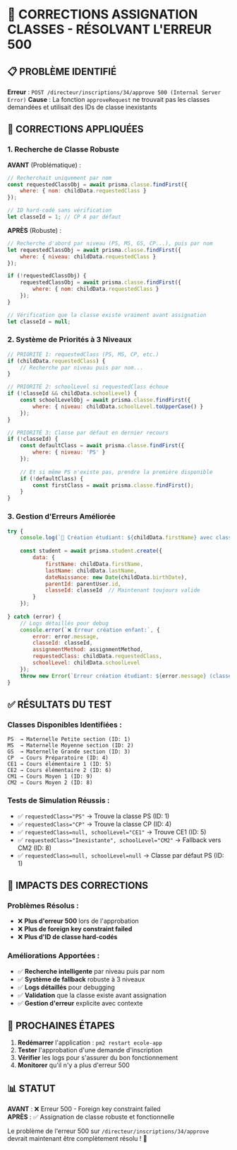 # 🎯 CORRECTIONS ASSIGNATION CLASSES - RÉSOLVANT L'ERREUR 500

## 📋 PROBLÈME IDENTIFIÉ

**Erreur** : `POST /directeur/inscriptions/34/approve 500 (Internal Server Error)`
**Cause** : La fonction `approveRequest` ne trouvait pas les classes demandées et utilisait des IDs de classe inexistants

## 🔧 CORRECTIONS APPLIQUÉES

### 1. **Recherche de Classe Robuste** 

**AVANT** (Problématique) :
```javascript
// Recherchait uniquement par nom
const requestedClassObj = await prisma.classe.findFirst({
    where: { nom: childData.requestedClass }
});

// ID hard-codé sans vérification
let classeId = 1; // CP A par défaut
```

**APRÈS** (Robuste) :
```javascript
// Recherche d'abord par niveau (PS, MS, GS, CP...), puis par nom
let requestedClassObj = await prisma.classe.findFirst({
    where: { niveau: childData.requestedClass }
});

if (!requestedClassObj) {
    requestedClassObj = await prisma.classe.findFirst({
        where: { nom: childData.requestedClass }
    });
}

// Vérification que la classe existe vraiment avant assignation
let classeId = null;
```

### 2. **Système de Priorités à 3 Niveaux**

```javascript
// PRIORITÉ 1: requestedClass (PS, MS, CP, etc.)
if (childData.requestedClass) {
    // Recherche par niveau puis par nom...
}

// PRIORITÉ 2: schoolLevel si requestedClass échoue
if (!classeId && childData.schoolLevel) {
    const schoolLevelObj = await prisma.classe.findFirst({
        where: { niveau: childData.schoolLevel.toUpperCase() }
    });
}

// PRIORITÉ 3: Classe par défaut en dernier recours
if (!classeId) {
    const defaultClass = await prisma.classe.findFirst({
        where: { niveau: 'PS' }
    });
    
    // Et si même PS n'existe pas, prendre la première disponible
    if (!defaultClass) {
        const firstClass = await prisma.classe.findFirst();
    }
}
```

### 3. **Gestion d'Erreurs Améliorée**

```javascript
try {
    console.log(`🎯 Création étudiant: ${childData.firstName} avec classeId=${classeId} (${assignmentMethod})`);
    
    const student = await prisma.student.create({
        data: {
            firstName: childData.firstName,
            lastName: childData.lastName,
            dateNaissance: new Date(childData.birthDate),
            parentId: parentUser.id,
            classeId: classeId  // Maintenant toujours valide
        }
    });
    
} catch (error) {
    // Logs détaillés pour debug
    console.error(`❌ Erreur création enfant:`, {
        error: error.message,
        classeId: classeId,
        assignmentMethod: assignmentMethod,
        requestedClass: childData.requestedClass,
        schoolLevel: childData.schoolLevel
    });
    throw new Error(`Erreur création étudiant: ${error.message} (classeId: ${classeId})`);
}
```

## ✅ RÉSULTATS DU TEST

### Classes Disponibles Identifiées :
```
PS  → Maternelle Petite section (ID: 1)
MS  → Maternelle Moyenne section (ID: 2)  
GS  → Maternelle Grande section (ID: 3)
CP  → Cours Préparatoire (ID: 4)
CE1 → Cours élémentaire 1 (ID: 5)
CE2 → Cours élémentaire 2 (ID: 6)
CM1 → Cours Moyen 1 (ID: 9)
CM2 → Cours Moyen 2 (ID: 8)
```

### Tests de Simulation Réussis :
- ✅ `requestedClass="PS"` → Trouve la classe PS (ID: 1)
- ✅ `requestedClass="CP"` → Trouve la classe CP (ID: 4)  
- ✅ `requestedClass=null, schoolLevel="CE1"` → Trouve CE1 (ID: 5)
- ✅ `requestedClass="Inexistante", schoolLevel="CM2"` → Fallback vers CM2 (ID: 8)
- ✅ `requestedClass=null, schoolLevel=null` → Classe par défaut PS (ID: 1)

## 🎯 IMPACTS DES CORRECTIONS

### Problèmes Résolus :
- ❌ **Plus d'erreur 500** lors de l'approbation
- ❌ **Plus de foreign key constraint failed**
- ❌ **Plus d'ID de classe hard-codés**

### Améliorations Apportées :
- ✅ **Recherche intelligente** par niveau puis par nom
- ✅ **Système de fallback** robuste à 3 niveaux
- ✅ **Logs détaillés** pour debugging
- ✅ **Validation** que la classe existe avant assignation
- ✅ **Gestion d'erreur** explicite avec contexte

## 🚀 PROCHAINES ÉTAPES

1. **Redémarrer** l'application : `pm2 restart ecole-app`
2. **Tester** l'approbation d'une demande d'inscription
3. **Vérifier** les logs pour s'assurer du bon fonctionnement
4. **Monitorer** qu'il n'y a plus d'erreur 500

## 📊 STATUT

**AVANT** : ❌ Erreur 500 - Foreign key constraint failed  
**APRÈS** : ✅ Assignation de classe robuste et fonctionnelle

Le problème de l'erreur 500 sur `/directeur/inscriptions/34/approve` devrait maintenant être complètement résolu ! 🎉